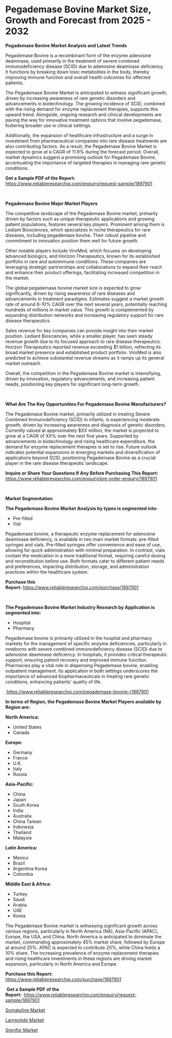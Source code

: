 <p><h1>Pegademase Bovine Market Size, Growth and Forecast from 2025 - 2032</h1></p><p><strong>Pegademase Bovine Market Analysis and Latest Trends</strong></p>
<p><p>Pegademase Bovine is a recombinant form of the enzyme adenosine deaminase, used primarily in the treatment of severe combined immunodeficiency disease (SCID) due to adenosine deaminase deficiency. It functions by breaking down toxic metabolites in the body, thereby improving immune function and overall health outcomes for affected patients. </p><p>The Pegademase Bovine Market is anticipated to witness significant growth, driven by increasing awareness of rare genetic disorders and advancements in biotechnology. The growing incidence of SCID, combined with the rising demand for enzyme replacement therapies, supports this upward trend. Alongside, ongoing research and clinical developments are paving the way for innovative treatment options that involve pegademase, fostering broader use in clinical settings. </p><p>Additionally, the expansion of healthcare infrastructure and a surge in investment from pharmaceutical companies into rare disease treatments are also contributing factors. As a result, the Pegademase Bovine Market is expected to grow at a CAGR of 11.9% during the forecast period. Overall, market dynamics suggest a promising outlook for Pegademase Bovine, accentuating the importance of targeted therapies in managing rare genetic conditions.</p></p>
<p><strong>Get a Sample PDF of the Report:&nbsp;</strong> <a href="https://www.reliableresearchiq.com/enquiry/request-sample/1897901?utm_campaign=1896&utm_medium=2&utm_source=Github&utm_content=ia&utm_term=08032025&utm_id=pegademase-bovine">https://www.reliableresearchiq.com/enquiry/request-sample/1897901</a></p>
<p>&nbsp;</p>
<p><strong>Pegademase Bovine Major Market Players</strong></p>
<p><p>The competitive landscape of the Pegademase Bovine market, primarily driven by factors such as unique therapeutic applications and growing patient populations, features several key players. Prominent among them is Lediant Biosciences, which specializes in niche therapeutics for rare diseases, including pegademase bovine. Their robust pipeline and commitment to innovation position them well for future growth.</p><p>Other notable players include ViroMed, which focuses on developing advanced biologics, and Horizon Therapeutics, known for its established portfolio in rare and autoimmune conditions. These companies are leveraging strategic partnerships and collaborations to expand their reach and enhance their product offerings, facilitating increased competition in the market.</p><p>The global pegademase bovine market size is expected to grow significantly, driven by rising awareness of rare diseases and advancements in treatment paradigms. Estimates suggest a market growth rate of around 8-10% CAGR over the next several years, potentially reaching hundreds of millions in market value. This growth is complemented by expanding distribution networks and increasing regulatory support for rare disease therapeutics.</p><p>Sales revenue for key companies can provide insight into their market position. Lediant Biosciences, while a smaller player, has seen steady revenue growth due to its focused approach to rare disease therapeutics. Horizon Therapeutics reported revenue exceeding $1 billion, reflecting its broad market presence and established product portfolio. ViroMed is also predicted to achieve substantial revenue streams as it ramps up its general market outreach.</p><p>Overall, the competition in the Pegademase Bovine market is intensifying, driven by innovation, regulatory advancements, and increasing patient needs, positioning key players for significant long-term growth.</p></p>
<p>&nbsp;</p>
<p><strong>What Are The Key Opportunities For Pegademase Bovine Manufacturers?</strong></p>
<p><p>The Pegademase Bovine market, primarily utilized in treating Severe Combined Immunodeficiency (SCID) in infants, is experiencing moderate growth, driven by increasing awareness and diagnosis of genetic disorders. Currently valued at approximately $XX million, the market is projected to grow at a CAGR of XX% over the next five years. Supported by advancements in biotechnology and rising healthcare expenditure, the demand for enzyme replacement therapies is set to rise. Future outlook indicates potential expansions in emerging markets and diversification of applications beyond SCID, positioning Pegademase Bovine as a crucial player in the rare disease therapeutic landscape.</p></p>
<p><strong>Inquire or Share Your Questions If Any Before Purchasing This Report:</strong> <a href="https://www.reliableresearchiq.com/enquiry/pre-order-enquiry/1897901?utm_campaign=1896&utm_medium=2&utm_source=Github&utm_content=ia&utm_term=08032025&utm_id=pegademase-bovine">https://www.reliableresearchiq.com/enquiry/pre-order-enquiry/1897901</a></p>
<p>&nbsp;</p>
<p><strong>Market Segmentation</strong></p>
<p><strong>The Pegademase Bovine Market Analysis by types is segmented into:</strong></p>
<p><ul><li>Pre-filled</li><li>Vial</li></ul></p>
<p><p>Pegademase bovine, a therapeutic enzyme replacement for adenosine deaminase deficiency, is available in two main market formats: pre-filled syringes and vials. Pre-filled syringes offer convenience and ease of use, allowing for quick administration with minimal preparation. In contrast, vials contain the medication in a more traditional format, requiring careful dosing and reconstitution before use. Both formats cater to different patient needs and preferences, impacting distribution, storage, and administration practices within the healthcare system.</p></p>
<p><strong>Purchase this Report:&nbsp;</strong><a href="https://www.reliableresearchiq.com/purchase/1897901?utm_campaign=1896&utm_medium=2&utm_source=Github&utm_content=ia&utm_term=08032025&utm_id=pegademase-bovine">https://www.reliableresearchiq.com/purchase/1897901</a></p>
<p>&nbsp;</p>
<p><strong>The Pegademase Bovine Market Industry Research by Application is segmented into:</strong></p>
<p><ul><li>Hospital</li><li>Pharmacy</li></ul></p>
<p><p>Pegademase bovine is primarily utilized in the hospital and pharmacy markets for the management of specific enzyme deficiencies, particularly in newborns with severe combined immunodeficiency disease (SCID) due to adenosine deaminase deficiency. In hospitals, it provides critical therapeutic support, ensuring patient recovery and improved immune function. Pharmacies play a vital role in dispensing Pegademase bovine, enabling outpatient management. Its application in both settings underscores the importance of advanced biopharmaceuticals in treating rare genetic conditions, enhancing patients' quality of life.</p></p>
<p><a href="https://www.reliableresearchiq.com/pegademase-bovine-r1897901?utm_campaign=1896&utm_medium=2&utm_source=Github&utm_content=ia&utm_term=08032025&utm_id=pegademase-bovine">&nbsp;https://www.reliableresearchiq.com/pegademase-bovine-r1897901</a></p>
<p><strong>In terms of Region, the Pegademase Bovine Market Players available by Region are:</strong></p>
<p>
    <p> <strong> North America: </strong>
        <ul>
            <li>United States</li>
            <li>Canada</li>
        </ul>
        </p> 
    <p> <strong> Europe: </strong>
        <ul>
            <li>Germany</li>
            <li>France</li>
            <li>U.K.</li>
            <li>Italy</li>
            <li>Russia</li>
        </ul>
        </p> 
    <p> <strong> Asia-Pacific: </strong>
        <ul>
            <li>China</li>
            <li>Japan</li>
            <li>South Korea</li>
            <li>India</li>
            <li>Australia</li>
            <li>China Taiwan</li>
            <li>Indonesia</li>
            <li>Thailand</li>
            <li>Malaysia</li>
        </ul>
        </p> 
    <p> <strong> Latin America: </strong>
        <ul>
            <li>Mexico</li>
            <li>Brazil</li>
            <li>Argentina Korea</li>
            <li>Colombia</li>
        </ul>
        </p> 
    <p> <strong> Middle East & Africa: </strong>
        <ul>
            <li>Turkey</li>
            <li>Saudi</li>
            <li>Arabia</li>
            <li>UAE</li>
            <li>Korea</li>
        </ul>
    </p>
    </p>
<p><p>The Pegademase Bovine market is witnessing significant growth across various regions, particularly in North America (NA), Asia-Pacific (APAC), Europe, the USA, and China. North America is anticipated to dominate the market, commanding approximately 45% market share, followed by Europe at around 25%. APAC is expected to contribute 20%, while China holds a 10% share. The increasing prevalence of enzyme replacement therapies and rising healthcare investments in these regions are driving market expansion, particularly in North America and Europe.</p></p>
<p><strong>Purchase this Report: </strong><a href="https://www.reliableresearchiq.com/purchase/1897901?utm_campaign=1896&utm_medium=2&utm_source=Github&utm_content=ia&utm_term=08032025&utm_id=pegademase-bovine">https://www.reliableresearchiq.com/purchase/1897901</a></p>
<p>&nbsp;<strong>Get a Sample PDF of the Report:&nbsp;&nbsp;</strong><a href="https://www.reliableresearchiq.com/enquiry/request-sample/1897901?utm_campaign=1896&utm_medium=2&utm_source=Github&utm_content=ia&utm_term=08032025&utm_id=pegademase-bovine">https://www.reliableresearchiq.com/enquiry/request-sample/1897901</a></p>
<p><strong></strong></p>
<p><p><a href="https://github.com/amoakuolaopa/Market-Research-Report-List-1/blob/main/somatuline-market.md?utm_campaign=1896&utm_medium=2&utm_source=Github&utm_content=ia&utm_term=08032025&utm_id=pegademase-bovine">Somatuline Market</a></p><p><a href="https://github.com/aidelndasse/Market-Research-Report-List-1/blob/main/lanreotide-market.md?utm_campaign=1896&utm_medium=2&utm_source=Github&utm_content=ia&utm_term=08032025&utm_id=pegademase-bovine">Lanreotide Market</a></p><p><a href="https://github.com/tszkintruca/Market-Research-Report-List-1/blob/main/signifor-market.md?utm_campaign=1896&utm_medium=2&utm_source=Github&utm_content=ia&utm_term=08032025&utm_id=pegademase-bovine">Signifor Market</a></p></p>